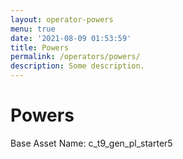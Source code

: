 ```yaml
---
layout: operator-powers
menu: true
date: '2021-08-09 01:53:59'
title: Powers
permalink: /operators/powers/
description: Some description.
---
```


# Powers

Base Asset Name: c_t9_gen_pl_starter5
